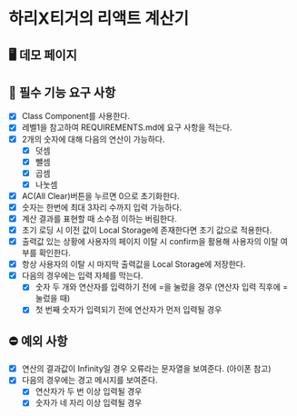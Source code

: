 # 하리X티거의 리액트 계산기

## 🖥 데모 페이지

## 🎯 필수 기능 요구 사항

- [x] Class Component를 사용한다.
- [x] 레벨1을 참고하여 REQUIREMENTS.md에 요구 사항을 적는다.
- [x] 2개의 숫자에 대해 다음의 연산이 가능하다.
  - [x] 덧셈
  - [x] 뺄셈
  - [x] 곱셈
  - [x] 나눗셈
- [x] AC(All Clear)버튼을 누르면 0으로 초기화한다.
- [x] 숫자는 한번에 최대 3자리 수까지 입력 가능하다.
- [x] 계산 결과를 표현할 때 소수점 이하는 버림한다.
- [x] 초기 로딩 시 이전 값이 Local Storage에 존재한다면 초기 값으로 적용한다.
- [x] 출력값 있는 상황에 사용자의 페이지 이탈 시 confirm을 활용해 사용자의 이탈 여부를 확인한다.
- [x] 항상 사용자의 이탈 시 마지막 출력값을 Local Storage에 저장한다.
- [x] 다음의 경우에는 입력 자체를 막는다.
  - [x] 숫자 두 개와 연산자를 입력하기 전에 =을 눌렀을 경우 (연산자 입력 직후에 = 눌렀을 때)
  - [x] 첫 번째 숫자가 입력되기 전에 연산자가 먼저 입력될 경우

## ⛔️ 예외 사항

- [x] 연산의 결과값이 Infinity일 경우 오류라는 문자열을 보여준다. (아이폰 참고)
- [x] 다음의 경우에는 경고 메시지를 보여준다.
  - [x] 연산자가 두 번 이상 입력될 경우
  - [x] 숫자가 네 자리 이상 입력될 경우
